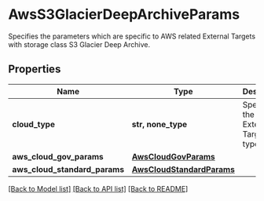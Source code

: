 # AwsS3GlacierDeepArchiveParams

Specifies the parameters which are specific to AWS related External Targets with storage class S3 Glacier Deep Archive.

## Properties
Name | Type | Description | Notes
------------ | ------------- | ------------- | -------------
**cloud_type** | **str, none_type** | Specifies the AWS External Target type. | 
**aws_cloud_gov_params** | [**AwsCloudGovParams**](AwsCloudGovParams.md) |  | [optional] 
**aws_cloud_standard_params** | [**AwsCloudStandardParams**](AwsCloudStandardParams.md) |  | [optional] 

[[Back to Model list]](../README.md#documentation-for-models) [[Back to API list]](../README.md#documentation-for-api-endpoints) [[Back to README]](../README.md)


